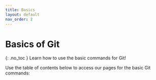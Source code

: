 ```yaml
---
title: Basics
layout: default
nav_order: 2
---
```

# Basics of Git
{: .no_toc }
Learn how to use the basic commands for Git!

Use the table of contents below to access our pages for the basic Git commands: